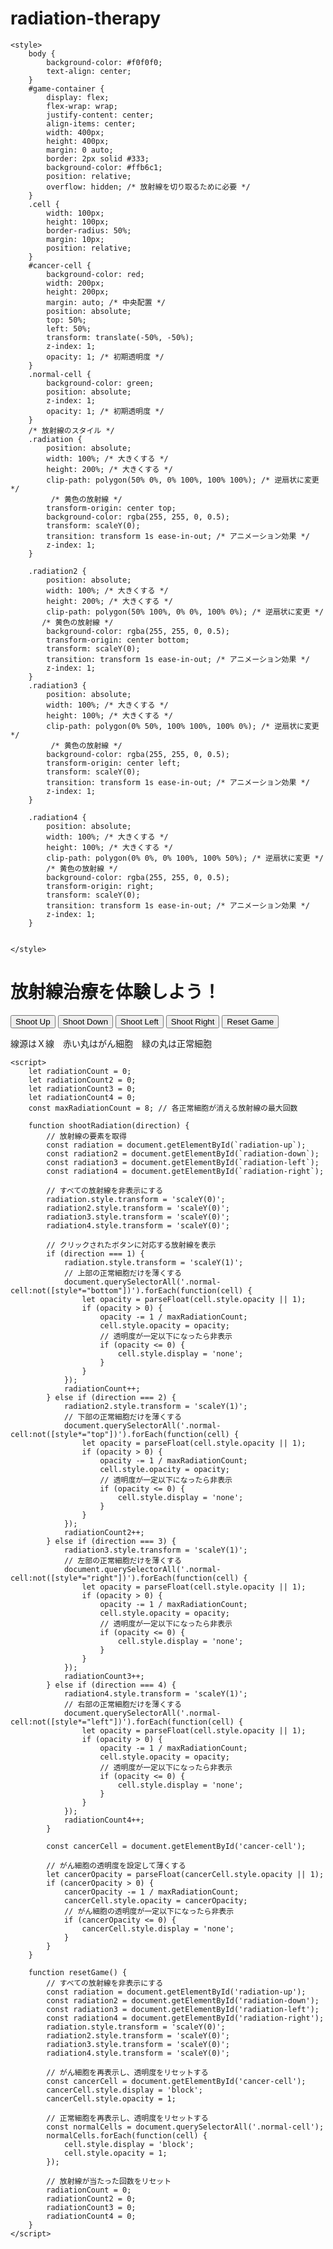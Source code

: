 # radiation-therapy
<!DOCTYPE html>
<html lang="en">
<head>
    <meta charset="UTF-8">
    <meta name="viewport" content="width=device-width, initial-scale=1.0">
    <title>放射線治療を体験しよう！</title>

    <style>
        body {
            background-color: #f0f0f0;
            text-align: center;
        }
        #game-container {
            display: flex;
            flex-wrap: wrap;
            justify-content: center;
            align-items: center;
            width: 400px;
            height: 400px;
            margin: 0 auto;
            border: 2px solid #333;
            background-color: #ffb6c1;
            position: relative;
            overflow: hidden; /* 放射線を切り取るために必要 */
        }
        .cell {
            width: 100px;
            height: 100px;
            border-radius: 50%;
            margin: 10px;
            position: relative;
        }
        #cancer-cell {
            background-color: red;
            width: 200px;
            height: 200px;
            margin: auto; /* 中央配置 */
            position: absolute;
            top: 50%;
            left: 50%;
            transform: translate(-50%, -50%);
            z-index: 1;
            opacity: 1; /* 初期透明度 */
        }
        .normal-cell {
            background-color: green;
            position: absolute;
            z-index: 1;
            opacity: 1; /* 初期透明度 */
        }
        /* 放射線のスタイル */
        .radiation {
            position: absolute;
            width: 100%; /* 大きくする */
            height: 200%; /* 大きくする */
            clip-path: polygon(50% 0%, 0% 100%, 100% 100%); /* 逆扇状に変更 */
             /* 黄色の放射線 */
            transform-origin: center top;
            background-color: rgba(255, 255, 0, 0.5);
            transform: scaleY(0);
            transition: transform 1s ease-in-out; /* アニメーション効果 */
            z-index: 1;
        } 

        .radiation2 {
            position: absolute;
            width: 100%; /* 大きくする */
            height: 200%; /* 大きくする */
            clip-path: polygon(50% 100%, 0% 0%, 100% 0%); /* 逆扇状に変更 */
           /* 黄色の放射線 */
            background-color: rgba(255, 255, 0, 0.5);
            transform-origin: center bottom;
            transform: scaleY(0);
            transition: transform 1s ease-in-out; /* アニメーション効果 */
            z-index: 1;
        }
        .radiation3 {
            position: absolute;
            width: 100%; /* 大きくする */
            height: 100%; /* 大きくする */
            clip-path: polygon(0% 50%, 100% 100%, 100% 0%); /* 逆扇状に変更 */
             /* 黄色の放射線 */
            background-color: rgba(255, 255, 0, 0.5);
            transform-origin: center left;
            transform: scaleY(0);
            transition: transform 1s ease-in-out; /* アニメーション効果 */
            z-index: 1;
        } 

        .radiation4 {
            position: absolute;
            width: 100%; /* 大きくする */
            height: 100%; /* 大きくする */
            clip-path: polygon(0% 0%, 0% 100%, 100% 50%); /* 逆扇状に変更 */
            /* 黄色の放射線 */
            background-color: rgba(255, 255, 0, 0.5);
            transform-origin: right;
            transform: scaleY(0);
            transition: transform 1s ease-in-out; /* アニメーション効果 */
            z-index: 1;
        } 


    </style>
</head>
<body>
    <h1>放射線治療を体験しよう！</h1>
    <button onclick="shootRadiation(1)">Shoot Up</button>
    <button onclick="shootRadiation(2)">Shoot Down</button>
    <button onclick="shootRadiation(3)">Shoot Left</button>
    <button onclick="shootRadiation(4)">Shoot Right</button>
    <button onclick="resetGame()">Reset Game</button>
    <p>線源はＸ線　赤い丸はがん細胞　緑の丸は正常細胞</p>
    <div id="game-container">
        <!-- 周囲に正常細胞を均等に配置 -->
        <div class="normal-cell cell" style="top: 75px; left: 0;"></div>
        <div class="normal-cell cell" style="top: 0; left: 75px;"></div>
        <div class="normal-cell cell" style="top: 75px; right: 0;"></div>
        <div class="normal-cell cell" style="top: 0; right: 75px;"></div>
        <div class="normal-cell cell" style="bottom: 75px; left: 0;"></div>
        <div class="normal-cell cell" style="bottom: 0; left: 75px;"></div>
        <div class="normal-cell cell" style="bottom: 75px; right: 0;"></div>
        <div class="normal-cell cell" style="bottom: 0; right: 75px;"></div>
        <!-- 中心にがん細胞を配置 -->
        <div id="cancer-cell" class="cell"></div>
        <!-- 放射線を表示する要素 -->
        <div class="radiation" id="radiation-up"></div>
        <div class="radiation2" id="radiation-down"></div>
        <div class="radiation3" id="radiation-left"></div>
        <div class="radiation4" id="radiation-right"></div>
    </div>

    <script>
        let radiationCount = 0;
        let radiationCount2 = 0;
        let radiationCount3 = 0;
        let radiationCount4 = 0;
        const maxRadiationCount = 8; // 各正常細胞が消える放射線の最大回数
        
        function shootRadiation(direction) {
            // 放射線の要素を取得
            const radiation = document.getElementById(`radiation-up`);
            const radiation2 = document.getElementById(`radiation-down`);
            const radiation3 = document.getElementById(`radiation-left`);
            const radiation4 = document.getElementById(`radiation-right`);
            
            // すべての放射線を非表示にする
            radiation.style.transform = 'scaleY(0)';
            radiation2.style.transform = 'scaleY(0)';
            radiation3.style.transform = 'scaleY(0)';
            radiation4.style.transform = 'scaleY(0)';
            
            // クリックされたボタンに対応する放射線を表示
            if (direction === 1) {
                radiation.style.transform = 'scaleY(1)';
                // 上部の正常細胞だけを薄くする
                document.querySelectorAll('.normal-cell:not([style*="bottom"])').forEach(function(cell) {
                    let opacity = parseFloat(cell.style.opacity || 1);
                    if (opacity > 0) {
                        opacity -= 1 / maxRadiationCount;
                        cell.style.opacity = opacity;
                        // 透明度が一定以下になったら非表示
                        if (opacity <= 0) {
                            cell.style.display = 'none';
                        }
                    }
                });
                radiationCount++;
            } else if (direction === 2) {
                radiation2.style.transform = 'scaleY(1)';
                // 下部の正常細胞だけを薄くする
                document.querySelectorAll('.normal-cell:not([style*="top"])').forEach(function(cell) {
                    let opacity = parseFloat(cell.style.opacity || 1);
                    if (opacity > 0) {
                        opacity -= 1 / maxRadiationCount;
                        cell.style.opacity = opacity;
                        // 透明度が一定以下になったら非表示
                        if (opacity <= 0) {
                            cell.style.display = 'none';
                        }
                    }
                });
                radiationCount2++;
            } else if (direction === 3) {
                radiation3.style.transform = 'scaleY(1)';
                // 左部の正常細胞だけを薄くする
                document.querySelectorAll('.normal-cell:not([style*="right"])').forEach(function(cell) {
                    let opacity = parseFloat(cell.style.opacity || 1);
                    if (opacity > 0) {
                        opacity -= 1 / maxRadiationCount;
                        cell.style.opacity = opacity;
                        // 透明度が一定以下になったら非表示
                        if (opacity <= 0) {
                            cell.style.display = 'none';
                        }
                    }
                });
                radiationCount3++;
            } else if (direction === 4) {
                radiation4.style.transform = 'scaleY(1)';
                // 右部の正常細胞だけを薄くする
                document.querySelectorAll('.normal-cell:not([style*="left"])').forEach(function(cell) {
                    let opacity = parseFloat(cell.style.opacity || 1);
                    if (opacity > 0) {
                        opacity -= 1 / maxRadiationCount;
                        cell.style.opacity = opacity;
                        // 透明度が一定以下になったら非表示
                        if (opacity <= 0) {
                            cell.style.display = 'none';
                        }
                    }
                });
                radiationCount4++;
            }

            const cancerCell = document.getElementById('cancer-cell');
           
            // がん細胞の透明度を設定して薄くする
            let cancerOpacity = parseFloat(cancerCell.style.opacity || 1);
            if (cancerOpacity > 0) {
                cancerOpacity -= 1 / maxRadiationCount;
                cancerCell.style.opacity = cancerOpacity;
                // がん細胞の透明度が一定以下になったら非表示
                if (cancerOpacity <= 0) {
                    cancerCell.style.display = 'none';
                }
            }
        }

        function resetGame() {
            // すべての放射線を非表示にする
            const radiation = document.getElementById('radiation-up');
            const radiation2 = document.getElementById('radiation-down');
            const radiation3 = document.getElementById('radiation-left');
            const radiation4 = document.getElementById('radiation-right');
            radiation.style.transform = 'scaleY(0)';
            radiation2.style.transform = 'scaleY(0)';
            radiation3.style.transform = 'scaleY(0)';
            radiation4.style.transform = 'scaleY(0)';

            // がん細胞を再表示し、透明度をリセットする
            const cancerCell = document.getElementById('cancer-cell');
            cancerCell.style.display = 'block';
            cancerCell.style.opacity = 1;

            // 正常細胞を再表示し、透明度をリセットする
            const normalCells = document.querySelectorAll('.normal-cell');
            normalCells.forEach(function(cell) {
                cell.style.display = 'block';
                cell.style.opacity = 1;
            });

            // 放射線が当たった回数をリセット
            radiationCount = 0;
            radiationCount2 = 0;
            radiationCount3 = 0;
            radiationCount4 = 0;
        }
    </script>
</body>
</html>
